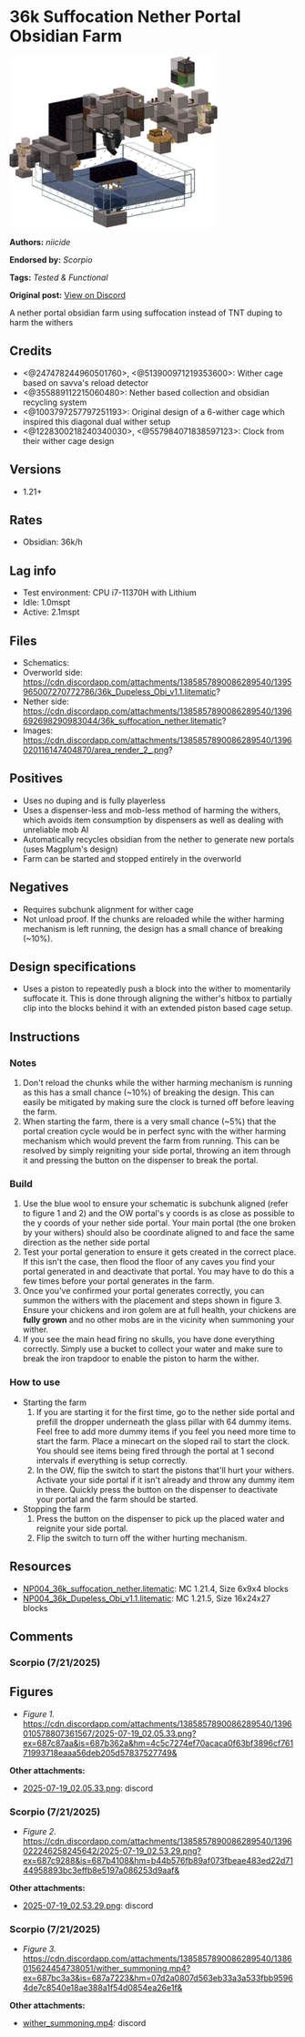 # 36k Suffocation Nether Portal Obsidian Farm
<img alt="area_render_2_.png" src="images/area_render_2_.png?raw=1" height="300px">

**Authors:** *niicide*

**Endorsed by:** *Scorpio*

**Tags:** *Tested & Functional*

**Original post:** [View on Discord](https://discord.com/channels/913065809096638494/1396705975595040869)

A nether portal obsidian farm using suffocation instead of TNT duping to harm the withers
## Credits
- <@247478244960501760>, <@513900971219353600>: Wither cage based on savva's reload detector
- <@355889112215060480>: Nether based collection and obsidian recycling system
- <@1003797257797251193>: Original design of a 6-wither cage which inspired this diagonal dual wither setup
- <@1228300218240340030>, <@557984071838597123>: Clock from their wither cage design
## Versions
- 1.21+
## Rates
- Obsidian: 36k/h
## Lag info
- Test environment: CPU i7-11370H with Lithium
- Idle: 1.0mspt
- Active: 2.1mspt
## Files
- Schematics:
- Overworld side: https://cdn.discordapp.com/attachments/1385857890086289540/1395965007270772786/36k_Dupeless_Obi_v1.1.litematic?
- Nether side: https://cdn.discordapp.com/attachments/1385857890086289540/1396692698290983044/36k_suffocation_nether.litematic?
- Images: https://cdn.discordapp.com/attachments/1385857890086289540/1396020116147404870/area_render_2_.png?
## Positives
- Uses no duping and is fully playerless
- Uses a dispenser-less and mob-less method of harming the withers, which avoids item consumption by dispensers as well as dealing with unreliable mob AI
- Automatically recycles obsidian from the nether to generate new portals (uses Magplum's design)
- Farm can be started and stopped entirely in the overworld
## Negatives
- Requires subchunk alignment for wither cage
- Not unload proof. If the chunks are reloaded while the wither harming mechanism is left running, the design has a small chance of breaking (~10%).
## Design specifications
- Uses a piston to repeatedly push a block into the wither to momentarily suffocate it. This is done through aligning the wither's hitbox to partially clip into the blocks behind it with an extended piston based cage setup.
## Instructions
### Notes
1. Don't reload the chunks while the wither harming mechanism is running as this has a small chance (~10%) of breaking the design. This can easily be mitigated by making sure the clock is turned off before leaving the farm.
2. When starting the farm, there is a very small chance (~5%) that the portal creation cycle would be in perfect sync with the wither harming mechanism which would prevent the farm from running. This can be resolved by simply reigniting your side portal, throwing an item through it and pressing the button on the dispenser to break the portal.
### Build
1. Use the blue wool to ensure your schematic is subchunk aligned (refer to figure 1 and 2) and the OW portal's y coords is as close as possible to the y coords of your nether side portal. Your main portal (the one broken by your withers) should also be coordinate aligned to and face the same direction as the nether side portal
2. Test your portal generation to ensure it gets created in the correct place. If this isn't the case, then flood the floor of any caves you find your portal generated in and deactivate that portal. You may have to do this a few times before your portal generates in the farm.
3. Once you've confirmed your portal generates correctly, you can summon the withers with the placement and steps shown in figure 3. Ensure your chickens and iron golem are at full health, your chickens are **fully grown** and no other mobs are in the vicinity when summoning your wither.
4. If you see the main head firing no skulls, you have done everything correctly. Simply use a bucket to collect your water and make sure to break the iron trapdoor to enable the piston to harm the wither.
### How to use
- Starting the farm
  1. If you are starting it for the first time, go to the nether side portal and prefill the dropper underneath the glass pillar with 64 dummy items. Feel free to add more dummy items if you feel you need more time to start the farm. Place a minecart on the sloped rail to start the clock. You should see items being fired through the portal at 1 second intervals if everything is setup correctly.
  2. In the OW, flip the switch to start the pistons that'll hurt your withers. Activate your side portal if it isn't already and throw any dummy item in there. Quickly press the button on the dispenser to deactivate your portal and the farm should be started.
- Stopping the farm
  1. Press the button on the dispenser to pick up the placed water and reignite your side portal.
  2. Flip the switch to turn off the wither hurting mechanism.

## Resources
- [NP004_36k_suffocation_nether.litematic](attachments/NP004_36k_suffocation_nether.litematic): MC 1.21.4, Size 6x9x4 blocks
- [NP004_36k_Dupeless_Obi_v1.1.litematic](attachments/NP004_36k_Dupeless_Obi_v1.1.litematic): MC 1.21.5, Size 16x24x27 blocks

## Comments

### Scorpio (7/21/2025)
## Figures
- *Figure 1.* https://cdn.discordapp.com/attachments/1385857890086289540/1396010578807361567/2025-07-19_02.05.33.png?ex=687c87aa&is=687b362a&hm=4c5c7274ef70acaca0f63bf3896cf76171993718eaaa56deb205d57837527749&

**Other attachments:**
- [2025-07-19_02.05.33.png](comments_attachments/1396010578807361567-2025-07-19_02.05.33.png): discord


### Scorpio (7/21/2025)
- *Figure 2.* https://cdn.discordapp.com/attachments/1385857890086289540/1396022246258245642/2025-07-19_02.53.29.png?ex=687c9288&is=687b4108&hm=b44b576fb89af073fbeae483ed22d7144958893bc3effb8e5197a086253d9aaf&

**Other attachments:**
- [2025-07-19_02.53.29.png](comments_attachments/1396022246258245642-2025-07-19_02.53.29.png): discord


### Scorpio (7/21/2025)
- *Figure 3.* https://cdn.discordapp.com/attachments/1385857890086289540/1386015624454738051/wither_summoning.mp4?ex=687bc3a3&is=687a7223&hm=07d2a0807d563eb33a3a533fbb95964de7c8540e18ae388a1f54d0854ea26e1f&

**Other attachments:**
- [wither_summoning.mp4](comments_attachments/1386015624454738051-wither_summoning.mp4): discord

